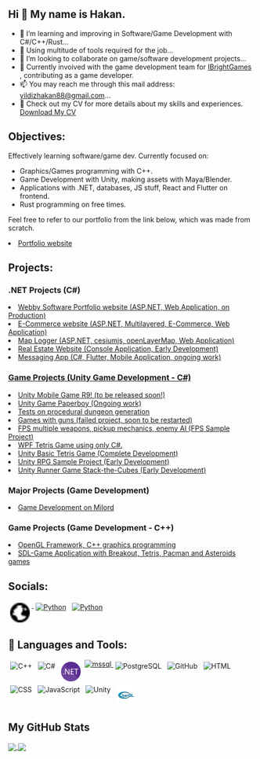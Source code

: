 Hi 👋 My name is Hakan.
------------------------------
- 👀 I’m learning and improving in Software/Game Development with C#/C++/Rust...
- 🌱 Using multitude of tools required for the job...
- 💞️ I’m looking to collaborate on game/software development projects...
- 💫 Currently invoived with the game development team for <a href = "https://www.ibrightgames.com/">IBrightGames</a> , contributing as a game developer.
- 📫 You may reach me through this mail address: yildizhakan88@gmail.com...
- 📄 Check out my CV for more details about my skills and experiences. <a href="https://flowcv.com/resume/9lsewnarv5"><i class="fa fa-file-text-o" aria-hidden="true"></i> Download My CV</a>

## Objectives:
Effectively learning software/game dev. Currently focused on:
- Graphics/Games programming with C++.
- Game Development with Unity, making assets with Maya/Blender.
- Applications with .NET, databases, JS stuff, React and Flutter on frontend.
- Rust programming on free times.

Feel free to refer to our portfolio from the link below, which was made from scratch.
<li><a href="https://webbysoftinit.com/">Portfolio website</a></li>

## Projects:
### .NET Projects (C#)
<li><a href="https://github.com/Hakkology/WebbySoftware">Webby Software Portfolio website (ASP.NET, Web Application, on Production)</a></li>
<li><a href="https://github.com/Hakkology/E-Commerce-Website">E-Commerce website (ASP.NET, Multilayered, E-Commerce, Web Application)</a></li>
<li><a href="https://github.com/Hakkology/MapLogger">Map Logger (ASP.NET, cesiumjs, openLayerMap, Web Application)</a></li>
<li><a href="https://github.com/Hakkology/Real-Estate-Site-Concept">Real Estate Website (Console Application, Early Development)</a></li>
<li><a href="https://github.com/Hakkology/MessagingApp">Messaging App (C#, Flutter, Mobile Application, ongoing work)</li>

### Game Projects (Unity Game Development - C#)
<li><a href="https://github.com/Hakkology/r9">Unity Mobile Game R9! (to be released soon!)</a></li>
<li><a href="https://github.com/Hakkology/Paperboy">Unity Game Paperboy (Ongoing work) </a></li>
<li><a href="https://github.com/Hakkology/Procedural-Cave-Generation">Tests on procedural dungeon generation </a></li>
<li><a href="https://github.com/Hakkology/Gun-World">Games with guns (failed project, soon to be restarted) </a></li>
<li><a href="https://github.com/Hakkology/FPSProject">FPS multiple weapons, pickup mechanics, enemy AI (FPS Sample Project) </a></li>
<li><a href="https://github.com/Hakkology/Tetris-Game">WPF Tetris Game using only C#.</a></li>
<li><a href="https://github.com/Hakkology/Tetris">Unity Basic Tetris Game (Complete Development) </a></li>
<li><a href="https://github.com/Hakkology/Under-the-Rift-s-Shadow">Unity RPG Sample Project (Early Development)</a></li>
<li><a href="https://github.com/Hakkology/Stack-the-Cubes">Unity Runner Game Stack-the-Cubes (Early Development)</a></li>

### Major Projects (Game Development)
<li><a href="https://store.steampowered.com/app/2455460/Milord/">Game Development on Milord</a></li>

### Game Projects (Game Development - C++)
<li><a href="https://github.com/Hakkology/OpenGL-Framework">OpenGL Framework, C++ graphics programming</a></li>
<li><a href="https://github.com/Hakkology/SDL-Framework-Implementation">SDL-Game Application with Breakout, Tetris, Pacman and Asteroids games</a></li>

## Socials:
<p align="left">
 <a href="https://github.com/Hakkology/" target="_blank" rel="noopener noreferrer"> <img src="https://raw.githubusercontent.com/iconic/open-iconic/master/svg/globe.svg" alt="Python" height="40" style="vertical-align:top; margin:4px"> </a>
 <a href="https://www.linkedin.com/in/hakan-yildiz-029845132/" target="_blank" rel="noopener noreferrer"> <img src="https://cdn.jsdelivr.net/npm/simple-icons@v3/icons/linkedin.svg" alt="Python" height="40" style="vertical-align:top; margin:4px"></a>
 <a href="mailto:yildizhakan88@gmail.com"> <img src="https://cdn.jsdelivr.net/npm/simple-icons@v3/icons/gmail.svg" alt="Python" height="40" style="vertical-align:top; margin:4px"></a>
</p>

## 🧰 Languages and Tools:
<p align="left">
  <img src="https://raw.githubusercontent.com/isocpp/logos/master/cpp_logo.png" alt="C++" height="40" style="vertical-align:top; margin:4px">
  <img src="https://seeklogo.com/images/C/c-sharp-c-logo-02F17714BA-seeklogo.com.png" alt="C#" height="40" style="vertical-align:top; margin:4px">
  <img src="https://raw.githubusercontent.com/github/explore/80688e429a7d4ef2fca1e82350fe8e3517d3494d/topics/dotnet/dotnet.png" alt=".NET" height="40" style="vertical-align:top; margin:4px">
 <a href="https://www.microsoft.com/en-us/sql-server" target="_blank" rel="noreferrer"> <img src="https://www.svgrepo.com/show/303229/microsoft-sql-server-logo.svg" alt="mssql" width="40" height="40"/> </a> 
  <img src="https://www.postgresql.org/media/img/about/press/elephant.png" alt="PostgreSQL" height="40" style="vertical-align:top; margin:4px">
  <img src="https://github.githubassets.com/images/modules/logos_page/GitHub-Mark.png" alt="GitHub" height="40" style="vertical-align:top; margin:4px">
  <img src="https://cdn.iconscout.com/icon/free/png-256/html5-40-1175193.png" alt="HTML" height="40" style="vertical-align:top; margin:4px">
  <img src="https://cdn.iconscout.com/icon/free/png-256/css3-9-1175237.png" alt="CSS" height="40" style="vertical-align:top; margin:4px">
  <img src="https://cdn.iconscout.com/icon/free/png-256/javascript-1-225993.png" alt="JavaScript" height="40" style="vertical-align:top; margin:4px">
  <img src="https://cdn.iconscout.com/icon/free/png-256/unity-5-555544.png" alt="Unity" height="40" style="vertical-align:top; margin:4px">
  <img src="Images/opengl.png" alt="OpenGL" height="40" style="vertical-align:top; margin:4px">
</p>

## <b>My GitHub Stats</b>
<a href="https://github.com/Hakkology/github-readme-stats">
  <img height=200 align="center" src="https://github-readme-stats.vercel.app/api?username=Hakkology&theme=solarized-dark" />
</a>
<a href="https://github.com/Hakkology/convoychat">
  <img height=200 align="center" src="https://github-readme-stats.vercel.app/api/top-langs?username=Hakkology&layout=compact&langs_count=8&card_width=320&hide_progress=true&theme=solarized-dark" />
</a>

<br />

<!---
Hakkology/Hakkology is a ✨ special ✨ repository because its `README.md` (this file) appears on your GitHub profile.
You can click the Preview link to take a look at your changes.
--->
